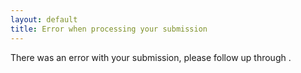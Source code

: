 ```yaml
---
layout: default
title: Error when processing your submission
---
```


There was an error with your submission, please follow up through <mail to="info" addBody="true"></mail>.
